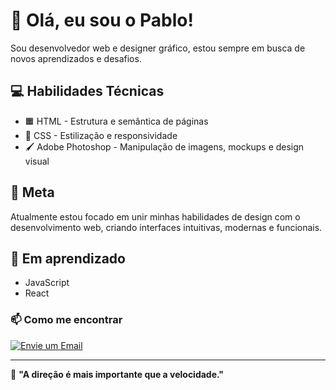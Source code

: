 <h1>👋 Olá, eu sou o Pablo!</h1>

<p>Sou desenvolvedor web e designer gráfico, estou sempre em busca de novos aprendizados e desafios. </p>  

<h2>💻 Habilidades Técnicas</h2>
<ul>
<li>🟧 HTML - Estrutura e semântica de páginas </li>
<li>🎨 CSS - Estilização e responsividade </li> 
<li>🖌️ Adobe Photoshop - Manipulação de imagens, mockups e design visual</li>
</ul>
<h2>🎯 Meta</h2>

<p>Atualmente estou focado em unir minhas habilidades de design com o desenvolvimento web, criando interfaces intuitivas, modernas e funcionais.</p>

<h2>🧠 Em aprendizado</h2>
<ul>
<li>JavaScript</li>
<li>React</li>
</ul>
<h3>📫 Como me encontrar</h3>

<!--[![LinkedIn](https://img.shields.io/badge/LinkedIn-0A66C2?style=for-the-badge&logo=linkedin&logoColor=white)](ToDo)
[![Portfólio](https://img.shields.io/badge/Portfólio-121212?style=for-the-badge&logo=google-chrome&logoColor=white)](ToDo)-->
[![Envie um Email](https://img.shields.io/badge/Gmail-D14836?style=for-the-badge&logo=gmail&logoColor=white)](mailto:plab0m.jobs@gmail.com)

---

🧭 **"A direção é mais importante que a velocidade."**
